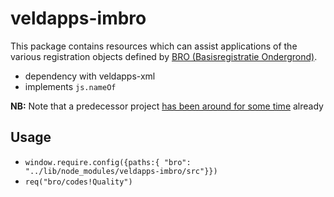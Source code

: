 # veldapps-imbro

This package contains resources which can assist applications of the various registration objects defined by  [BRO (Basisregistratie Ondergrond)](https://basisregistratieondergrond.nl). 

* dependency with veldapps-xml
* implements `js.nameOf`


**NB:** Note that a predecessor project [has been around for some time](https://www.npmjs.com/package/veldapps-codes-broservices) already

## Usage

* `window.require.config({paths:{ "bro": "../lib/node_modules/veldapps-imbro/src"}})`
* `req("bro/codes!Quality")`